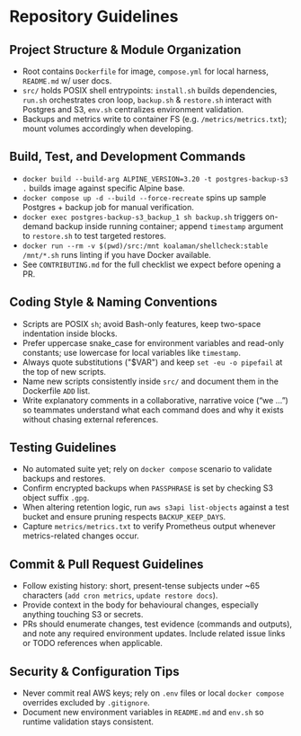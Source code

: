 # Repository Guidelines

## Project Structure & Module Organization
- Root contains `Dockerfile` for image, `compose.yml` for local harness, `README.md` w/ user docs.
- `src/` holds POSIX shell entrypoints: `install.sh` builds dependencies, `run.sh` orchestrates cron loop, `backup.sh` & `restore.sh` interact with Postgres and S3, `env.sh` centralizes environment validation.
- Backups and metrics write to container FS (e.g. `/metrics/metrics.txt`); mount volumes accordingly when developing.

## Build, Test, and Development Commands
- `docker build --build-arg ALPINE_VERSION=3.20 -t postgres-backup-s3 .` builds image against specific Alpine base.
- `docker compose up -d --build --force-recreate` spins up sample Postgres + backup job for manual verification.
- `docker exec postgres-backup-s3_backup_1 sh backup.sh` triggers on-demand backup inside running container; append `timestamp` argument to `restore.sh` to test targeted restores.
- `docker run --rm -v $(pwd)/src:/mnt koalaman/shellcheck:stable /mnt/*.sh` runs linting if you have Docker available.
- See `CONTRIBUTING.md` for the full checklist we expect before opening a PR.

## Coding Style & Naming Conventions
- Scripts are POSIX `sh`; avoid Bash-only features, keep two-space indentation inside blocks.
- Prefer uppercase snake_case for environment variables and read-only constants; use lowercase for local variables like `timestamp`.
- Always quote substitutions ("$VAR") and keep `set -eu -o pipefail` at the top of new scripts.
- Name new scripts consistently inside `src/` and document them in the Dockerfile `ADD` list.
- Write explanatory comments in a collaborative, narrative voice (“we …”) so teammates understand what each command does and why it exists without chasing external references.

## Testing Guidelines
- No automated suite yet; rely on `docker compose` scenario to validate backups and restores.
- Confirm encrypted backups when `PASSPHRASE` is set by checking S3 object suffix `.gpg`.
- When altering retention logic, run `aws s3api list-objects` against a test bucket and ensure pruning respects `BACKUP_KEEP_DAYS`.
- Capture `metrics/metrics.txt` to verify Prometheus output whenever metrics-related changes occur.

## Commit & Pull Request Guidelines
- Follow existing history: short, present-tense subjects under ~65 characters (`add cron metrics`, `update restore docs`).
- Provide context in the body for behavioural changes, especially anything touching S3 or secrets.
- PRs should enumerate changes, test evidence (commands and outputs), and note any required environment updates. Include related issue links or TODO references when applicable.

## Security & Configuration Tips
- Never commit real AWS keys; rely on `.env` files or local `docker compose` overrides excluded by `.gitignore`.
- Document new environment variables in `README.md` and `env.sh` so runtime validation stays consistent.
